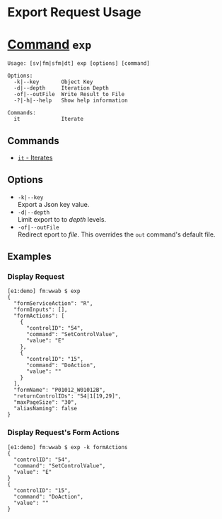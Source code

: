 # Export Request Usage
# [Command](./cmds.md) `exp`
```
Usage: [sv|fm|sfm|dt] exp [options] [command]

Options:
  -k|--key       Object Key
  -d|--depth     Iteration Depth
  -of|--outFile  Write Result to File
  -?|-h|--help   Show help information

Commands:
  it             Iterate
```
## Commands
- [`it` - Iterates](./cmd-it.md)

## Options
- `-k|--key`  
  Export a Json key value.
- `-d|--depth`  
  Limit export to to _depth_ levels.
- `-of|--outFile`  
  Redirect eport to _file_.  This overrides the `out` command's default file.

## Examples

### Display Request
```
[e1:demo] fm:wwab $ exp
{
  "formServiceAction": "R",
  "formInputs": [],
  "formActions": [
    {
      "controlID": "54",
      "command": "SetControlValue",
      "value": "E"
    },
    {
      "controlID": "15",
      "command": "DoAction",
      "value": ""
    }
  ],
  "formName": "P01012_W01012B",
  "returnControlIDs": "54|1[19,29]",
  "maxPageSize": "30",
  "aliasNaming": false
}
```

### Display Request's Form Actions
```
[e1:demo] fm:wwab $ exp -k formActions       
{
  "controlID": "54",
  "command": "SetControlValue",
  "value": "E"
}
{
  "controlID": "15",
  "command": "DoAction",
  "value": ""
}
```